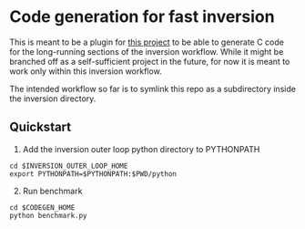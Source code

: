 # Code generation for fast inversion
This is meant to be a plugin for [this project](https://github.com/opesci/inversion) to be able to generate C code for the long-running sections of the inversion workflow. While it might be branched off as a self-sufficient project in the future, for now it is meant to work only within this inversion workflow. 

The intended workflow so far is to symlink this repo as a subdirectory inside the inversion directory.
## Quickstart
1. Add the inversion outer loop python directory to PYTHONPATH
```
cd $INVERSION_OUTER_LOOP_HOME
export PYTHONPATH=$PYTHONPATH:$PWD/python
```
2. Run benchmark
```
cd $CODEGEN_HOME
python benchmark.py
```